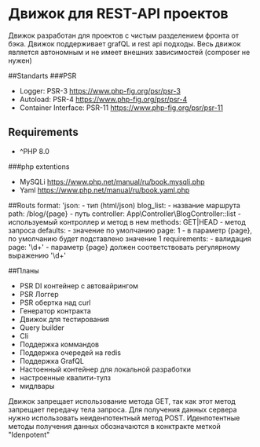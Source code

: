 # Движок для REST-API проектов
Движок разработан для проектов с чистым разделением фронта от бэка. Движок поддерживает grafQL и rest api подходы.
Весь движок является автономным и не имеет внешних зависимостей (composer не нужен)


##Standarts
###PSR
- Logger: PSR-3 https://www.php-fig.org/psr/psr-3
- Autoload: PSR-4 https://www.php-fig.org/psr/psr-4
- Container Interface: PSR-11 https://www.php-fig.org/psr/psr-11

## Requirements

- ^PHP 8.0

###php extentions
- MySQLi https://www.php.net/manual/ru/book.mysqli.php
- Yaml https://www.php.net/manual/ru/book.yaml.php

##Routs format:
'json:                                                 - тип (html/json)
  blog_list:                                          - название маршрута
    path:       /blog/{page}                          - путь
    controller: App\Controller\BlogController::list   - используемый контроллер и метод в нем
    methods:    GET|HEAD                              - метод запроса
    defaults:                                         - значение по умолчанию
      page: 1                                         - в параметр {page}, по умолчанию будет подставлено значение 1
    requirements:                                     - валидация
      page: '\d+'                                     - параметр {page} должен соответствовать регулярному выражению '\d+'

##Планы

- PSR DI контейнер c автовайрингом
- PSR Логгер
- PSR обертка над curl
- Генератор контракта
- Движок для тестирования
- Query builder
- Cli
- Поддержка коммандов
- Поддержка очередей на redis
- Поддержка GrafQL
- Настоенный контейнер для локальной разработки
- настроенные квалити-тулз
- мидлвары


Движок запрещает использование метода GET, так как этот метод запрещает передачу тела запроса.
Для получения данных сервера нужно использовать неиденпотентный метод POST.
Иденпотентные методы получения данных обозначаются в конктракте меткой "Idenpotent"